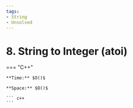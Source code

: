 ```yaml
---
tags:
- String
- Unsolved
---
```



# 8. String to Integer (atoi)

=== "C++"

    **Time:** $O()$

    **Space:** $O()$

    ``` c++
    ```